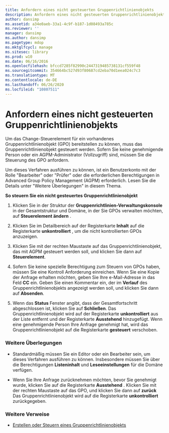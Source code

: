 ```yaml
---
title: Anfordern eines nicht gesteuerten Gruppenrichtlinienobjekts
description: Anfordern eines nicht gesteuerten Gruppenrichtlinienobjekts
author: dansimp
ms.assetid: a34e0aeb-33a1-4c9f-b187-1d08493a785c
ms.reviewer: ''
manager: dansimp
ms.author: dansimp
ms.pagetype: mdop
ms.mktglfcycl: manage
ms.sitesec: library
ms.prod: w10
ms.date: 06/16/2016
ms.openlocfilehash: bfccd7285f82990c2447319485738131cf559f48
ms.sourcegitcommit: 354664bc527d93f80687cd2eba70d1eea024c7c3
ms.translationtype: MT
ms.contentlocale: de-DE
ms.lasthandoff: 06/26/2020
ms.locfileid: "10807511"
---
```

# Anfordern eines nicht gesteuerten Gruppenrichtlinienobjekts


Um das Change-Steuerelement für ein vorhandenes Gruppenrichtlinienobjekt (GPO) bereitstellen zu können, muss das Gruppenrichtlinienobjekt gesteuert werden. Sofern Sie keine genehmigende Person oder ein AGPM-Administrator (Vollzugriff) sind, müssen Sie die Steuerung des GPO anfordern.

Um dieses Verfahren ausführen zu können, ist ein Benutzerkonto mit der Rolle "Bearbeiter" oder "Prüfer" oder die erforderlichen Berechtigungen in Advanced Group Policy Management (AGPM) erforderlich. Lesen Sie die Details unter "Weitere Überlegungen" in diesem Thema.

**So steuern Sie ein nicht gesteuertes Gruppenrichtlinienobjekt**

1.  Klicken Sie in der Struktur der **Gruppenrichtlinien-Verwaltungskonsole** in der Gesamtstruktur und Domäne, in der Sie GPOs verwalten möchten, auf **Steuerelement ändern** .

2.  Klicken Sie im Detailbereich auf der Registerkarte **Inhalt** auf die Registerkarte **unkontrolliert** , um die nicht kontrollierten GPOs anzuzeigen.

3.  Klicken Sie mit der rechten Maustaste auf das Gruppenrichtlinienobjekt, das mit AGPM gesteuert werden soll, und klicken Sie dann auf **Steuerelement**.

4.  Sofern Sie keine spezielle Berechtigung zum Steuern von GPOs haben, müssen Sie eine Kontroll Anforderung einreichen. Wenn Sie eine Kopie der Anfrage erhalten möchten, geben Sie Ihre e-Mail-Adresse in das Feld **CC** ein. Geben Sie einen Kommentar ein, der im **Verlauf** des Gruppenrichtlinienobjekts angezeigt werden soll, und klicken Sie dann auf **Absenden**.

5.  Wenn das **Status** Fenster angibt, dass der Gesamtfortschritt abgeschlossen ist, klicken Sie auf **Schließen**. Das Gruppenrichtlinienobjekt wird auf der Registerkarte **unkontrolliert** aus der Liste entfernt und der Registerkarte **Ausstehend** hinzugefügt. Wenn eine genehmigende Person Ihre Anfrage genehmigt hat, wird das Gruppenrichtlinienobjekt auf die Registerkarte **gesteuert** verschoben.

### Weitere Überlegungen

-   Standardmäßig müssen Sie ein Editor oder ein Bearbeiter sein, um dieses Verfahren ausführen zu können. Insbesondere müssen Sie über die Berechtigungen **Listeninhalt** und **Leseeinstellungen** für die Domäne verfügen.

-   Wenn Sie Ihre Anfrage zurücknehmen möchten, bevor Sie genehmigt wurde, klicken Sie auf die Registerkarte **Ausstehend** . Klicken Sie mit der rechten Maustaste auf das GPO, und klicken Sie dann auf **zurück** Das Gruppenrichtlinienobjekt wird auf die Registerkarte **unkontrolliert** zurückgegeben.

### Weitere Verweise

-   [Erstellen oder Steuern eines Gruppenrichtlinienobjekts](creating-or-controlling-a-gpo-agpm40-ed.md)

 

 





